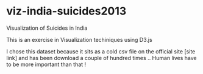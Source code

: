 viz-india-suicides2013
======================

Visualization of Suicides in India

This is an exercise in Visualization techiniques using D3.js

I chose this dataset because it sits as a cold csv file on the official site [site link] and has been download a couple of hundred times ..
Human lives have to be more important than that !
